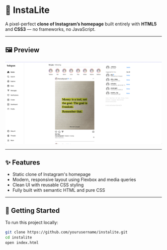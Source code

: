 # 📸 InstaLite

A pixel-perfect **clone of Instagram’s homepage** built entirely with **HTML5** and **CSS3** — no frameworks, no JavaScript.  

---

## 🖼 Preview

![Instagram Clone Screenshot](./InstaLite.png)

---

## ✨ Features

- Static clone of Instagram's homepage
- Modern, responsive layout using Flexbox and media queries
- Clean UI with reusable CSS styling
- Fully built with semantic HTML and pure CSS

---

## 🚀 Getting Started

To run this project locally:

```bash
git clone https://github.com/yourusername/instalite.git
cd instalite
open index.html
